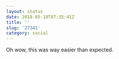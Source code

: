 ```yaml
---
layout: status
date: 2018-05-10T07:35:41Z
title: ''
slug: '27341'
category: social
---
```

Oh wow, this was way easier than expected.
